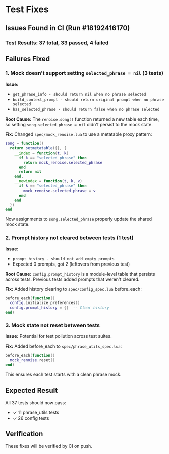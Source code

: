 # Test Fixes

## Issues Found in CI (Run #18192416170)

### Test Results: 37 total, 33 passed, 4 failed

## Failures Fixed

### 1. Mock doesn't support setting `selected_phrase = nil` (3 tests)

**Issue:**
- `get_phrase_info - should return nil when no phrase selected`
- `build_context_prompt - should return original prompt when no phrase selected`
- `has_selected_phrase - should return false when no phrase selected`

**Root Cause:**
The `renoise.song()` function returned a new table each time, so setting `song.selected_phrase = nil` didn't persist to the mock state.

**Fix:**
Changed `spec/mock_renoise.lua` to use a metatable proxy pattern:
```lua
song = function()
  return setmetatable({}, {
    __index = function(t, k)
      if k == "selected_phrase" then
        return mock_renoise.selected_phrase
      end
      return nil
    end,
    __newindex = function(t, k, v)
      if k == "selected_phrase" then
        mock_renoise.selected_phrase = v
      end
    end
  })
end
```

Now assignments to `song.selected_phrase` properly update the shared mock state.

### 2. Prompt history not cleared between tests (1 test)

**Issue:**
- `prompt history - should not add empty prompts`
- Expected 0 prompts, got 2 (leftovers from previous test)

**Root Cause:**
`config.prompt_history` is a module-level table that persists across tests. Previous tests added prompts that weren't cleared.

**Fix:**
Added history clearing to `spec/config_spec.lua` before_each:
```lua
before_each(function()
  config.initialize_preferences()
  config.prompt_history = {}  -- Clear history
end)
```

### 3. Mock state not reset between tests

**Issue:**
Potential for test pollution across test suites.

**Fix:**
Added before_each to `spec/phrase_utils_spec.lua`:
```lua
before_each(function()
  mock_renoise.reset()
end)
```

This ensures each test starts with a clean phrase mock.

## Expected Result

All 37 tests should now pass:
- ✓ 11 phrase_utils tests
- ✓ 26 config tests

## Verification

These fixes will be verified by CI on push.
